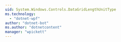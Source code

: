 ```yaml
---
uid: System.Windows.Controls.DataGridLengthUnitType
ms.technology: 
  - "dotnet-wpf"
author: "dotnet-bot"
ms.author: "dotnetcontent"
manager: "wpickett"
---
```

